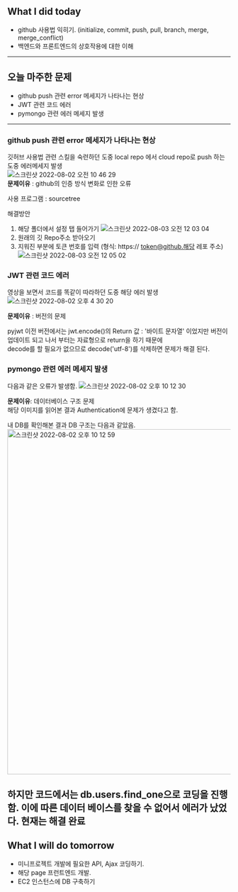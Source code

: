 ## What I did today
* github 사용법 익히기. (initialize, commit, push, pull, branch, merge, merge_conflict)
* 백엔드와 프론트엔드의 상호작용에 대한 이해 
---

## 오늘 마주한 문제
* github push 관련 error 메세지가 나타나는 현상
* JWT 관련 코드 에러
* pymongo 관련 에러 메세지 발생
---
### github push 관련 error 메세지가 나타나는 현상
깃허브 사용법 관련 스킬을 숙련하던 도중 local repo 에서 cloud repo로 push 하는 도중 에러메세지 발생  
![스크린샷 2022-08-02 오전 10 46 29](https://user-images.githubusercontent.com/110332047/182406110-10990f06-8054-4908-9492-17f190d2704e.png)  
__문제이유__ : github의 인증 방식 변화로 인한 오류  

사용 프로그램 : sourcetree

해결방안 
1. 해당 폴더에서 설정 탭 들어가기
![스크린샷 2022-08-03 오전 12 03 04](https://user-images.githubusercontent.com/110332047/182407432-eaaa6dcc-2281-462d-b0c5-27fc2cc7130d.png)  
2. 원래의 깃 Repo주소 받아오기
3. 지워진 부분에 토큰 번호를 입력 (형식: https:// token@github.해당 레포 주소) 
![스크린샷 2022-08-03 오전 12 05 02](https://user-images.githubusercontent.com/110332047/182407976-d8c804b7-4b6b-4801-ac6e-8176e8fc0474.png)


### JWT 관련 코드 에러
영상을 보면서 코드를 똑같이 따라하던 도중 해당 에러 발생
![스크린샷 2022-08-02 오후 4 30 20](https://user-images.githubusercontent.com/110332047/182408683-24f531e4-b76a-4ad1-8021-7d6159ca6dd5.png)

__문제이유__ : 버전의 문제

pyjwt 이전 버전에서는 jwt.encode()의 Return 값 : '바이트 문자열' 이었지만 버전이 업데이트 되고 나서 부터는 자료형으로 return을 하기 때문에  
decode를 할 필요가 없으므로 decode('utf-8')를 삭제하면 문제가 해결 된다.


### pymongo 관련 에러 메세지 발생 
다음과 같은 오류가 발생함.
![스크린샷 2022-08-02 오후 10 12 30](https://user-images.githubusercontent.com/110332047/182409465-fed34ae4-a4fe-49c2-99eb-a17bebf1791e.png)

__문제이유__: 데이터베이스 구조 문제  
해당 이미지를 읽어본 결과 Authentication에 문제가 생겼다고 함.  

내 DB를 확인해본 결과 DB 구조는 다음과 같았음.
<img width="779" alt="스크린샷 2022-08-02 오후 10 12 59" src="https://user-images.githubusercontent.com/110332047/182410142-b0e2a385-0585-4a88-97e0-eba477052841.png">

하지만 코드에서는 db.users.find_one으로 코딩을 진행함.
이에 따른 데이터 베이스를 찾을 수 없어서 에러가 났었다.
현재는 해결 완료
---
## What I will do tomorrow
* 미니프로젝트 개발에 필요한 API, Ajax 코딩하기. 
* 해당 page 프런트엔드 개발.
* EC2 인스턴스에 DB 구축하기

